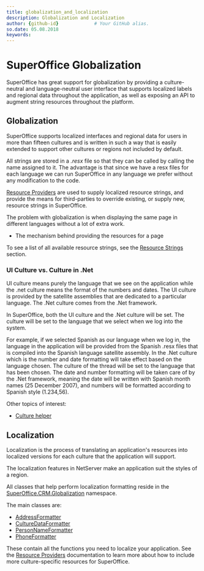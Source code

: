 ```yaml
---
title: globalization_and_localization      
description: Globalization and Localization
author: {github-id}             # Your GitHub alias.
so.date: 05.08.2018
keywords:
---
```


# SuperOffice Globalization

SuperOffice has great support for globalization by providing a culture-neutral and language-neutral user interface that supports localized labels and regional data throughout the application, as well as exposing an API to augment string resources throughout the platform.

## Globalization

SuperOffice supports localized interfaces and regional data for users in more than fifteen cultures and is written in such a way that is easily extended to support other cultures or regions not included by default.

All strings are stored in a *.resx* file so that they can be called by calling the name assigned to it. The advantage is that since we have a resx files for each language we can run SuperOffice in any language we prefer without any modification to the code.

[Resource Providers][1] are used to supply localized resource strings, and provide the means for third-parties to override existing, or supply new, resource strings in SuperOffice.

The problem with globalization is when displaying the same page in different languages without a lot of extra work.

* The mechanism behind providing the resources for a page

To see a list of all available resource strings, see the [Resource Strings][2] section.

### UI Culture vs. Culture in .Net

UI culture means purely the language that we see on the application while the .net culture means the format of the numbers and dates. The UI culture is provided by the satellite assemblies that are dedicated to a particular language. The .Net culture comes from the .Net framework.

In SuperOffice, both the UI culture and the .Net culture will be set. The culture will be set to the language that we select when we log into the system.

For example, if we selected Spanish as our language when we log in, the language in the application will be provided from the Spanish .resx files that is compiled into the Spanish language satellite assembly. In the .Net culture which is the number and date formatting will take effect based on the language chosen. The culture of the thread will be set to the language that has been chosen. The date and number formatting will be taken care of by the .Net framework, meaning the date will be written with Spanish month names (25 December 2007), and numbers will be formatted according to Spanish style (1.234,56).

Other topics of interest:

* [Culture helper][3]

## Localization

Localization is the process of translating an application's resources into localized versions for each culture that the application will support.

The localization features in NetServer make an application suit the styles of a region.

All classes that help perform localization formatting reside in the [SuperOffice.CRM.Globalization][8] namespace.

The main classes are:

* [AddressFormatter][4]
* [CultureDataFormatter][5]
* [PersonNameFormatter][6]
* [PhoneFormatter][7]

These contain all the functions you need to localize your application. See the [Resource Providers][2] documentation to learn more about how to include more culture-specific resources for SuperOffice.

<!-- Referenced links -->
[1]: resource-providers.md
[2]: https://community.superoffice.com/documentation/SDK/SO.NetServer.Data.Access/html/T_SuperOffice_Globalization_RC.htm
[3]: culturesettinghelper.md
[4]: addressformatter.md
[5]: culturedataformatter.md
[6]: personnameformatter.md
[7]: phoneformatter.md
[8]: superoffice-crm-globalization.md
